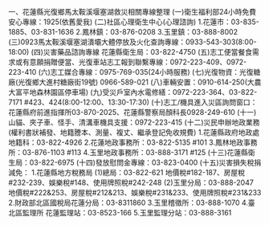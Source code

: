 一、花蓮縣光復鄉馬太鞍溪堰塞湖救災相關專線整理
(一)衛生福利部24小時免費安心專線：1925(依舊愛我)
(二)社區心理衛生中心(心理諮詢)
1.花蓮市：03-835-1885、03-831-1636
2.鳳林鎮：03-876-0208
3.玉里鎮：03-888-8002
(三)0923馬太鞍溪堰塞湖潰壩大體停放及火化查詢專線：0933-543-303(8:00-18:00)
(四)災害藥品諮詢專線 花蓮縣衛生局：03-822-4750
(五)志工便當餐食需求或有意願捐贈便當、光復車站志工報到聯繫專線：0972-223-409、0972-223-410
(六)志工媒合專線：0975-769-035(24小時服務)
(七)光復物資：光復糖廠(光復鄉大進村糖廠街19號) 0966-589-021
(八)車輛安置：0910-614-250(大農大富平地森林園區停車場)
(九)受災戶室內水電修繕：0972-223-364、03-822-7171 #423、424(8:00-12:00、13:30-17:30)
(十)志工/機具進入災區詢問窗口：花蓮縣府前進指揮所03-870-2025、花蓮縣警察局顏科長0928-249-610
(十一)山貓、夾子車、怪手、清溝車機具支援：0972-223-415
(十二)災民申辦地政業務(權利書狀補發、地籍謄本、測量、複丈、繼承登記免收規費)
1.花蓮縣政府地政處地籍科：03-822-4926
2.花蓮地政事務所：03-822-5135 #101
3.鳳林地政事務所：03-876-1103 #113
4.玉里地政事務所：03-888-3171 #125
(十三)花蓮縣衛生局：03-822-6975
(十四)發放慰問金專線：03-823-0400
(十五)災害損失稅捐減免：
1.花蓮縣地方稅務局
(1)總局：03-822-621 地價稅#182-187、房屋稅#232-239、娛樂稅#148、使用牌照稅#242-248
(2)玉里分局：03-888-2047 地價稅#222&253、房屋稅#212&213、娛樂稅#231&233、使用牌照稅#231&233
2.財政部北區國稅局花蓮分局：03-8311860
3.玉里稽徵所：03-888-1070
4.臺北區監理所 花蓮監理站：03-8523-166
5.玉里監理分站：03-888-3161


